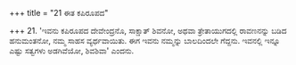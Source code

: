 +++
title = "21 ಈತ ಕಪಿರೂಪದ"

+++
21. 'ಇವನು ಕಪಿರೂಪದ ದೇವೇಂದ್ರನೊ, ಸಾಕ್ಷಾತ್ ಶಿವನೋ, ಅಥವಾ ತ್ರೇತಾಯುಗದಲ್ಲಿ ರಾವಣನನ್ನು ಬಡಿದ ಹನುಮಂತನೋ, ನಮ್ಮ ಸಾಹಸ ವ್ಯರ್ಥವಾಯಿತು. ಈಗ ಇವನು ನಮ್ಮನ್ನು ಬಾಲದಿಂದಲೇ ಗೆದ್ದನು. ಇವನಲ್ಲಿ ಇನ್ನೂ ಎಷ್ಟು ಸತ್ವಗಳು ಅಡಗಿವೆಯೋ, ಶಿವಶಿವಾ' ಎಂದನು.